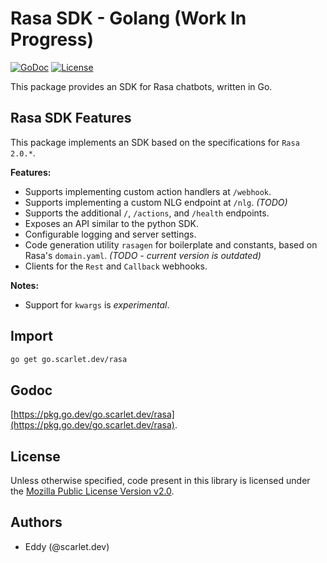 # Rasa SDK - Golang (Work In Progress)

[![GoDoc](https://img.shields.io/badge/go-documentation-blue.svg?style=for-the-badge)](https://pkg.go.dev/go.scarlet.dev/rasa)
[![License](https://img.shields.io/github/license/scarlet-ai/rasa-sdk-go?style=for-the-badge)](https://https://www.mozilla.org/en-US/MPL/2.0/)

This package provides an SDK for Rasa chatbots, written in Go.

## Rasa SDK Features

This package implements an SDK based on the specifications for `Rasa 2.0.*`.

**Features:**

* Supports implementing custom action handlers at `/webhook`.
* Supports implementing a custom NLG endpoint at `/nlg`. _(TODO)_
* Supports the additional `/`, `/actions`, and `/health` endpoints.
* Exposes an API similar to the python SDK.
* Configurable logging and server settings.
* Code generation utility `rasagen` for boilerplate and constants, based on
  Rasa's `domain.yaml`. _(TODO - current version is outdated)_
* Clients for the `Rest` and `Callback` webhooks.

**Notes:**

* Support for `kwargs` is _experimental_.

## Import

```bash
go get go.scarlet.dev/rasa
```

## Godoc

[https://pkg.go.dev/go.scarlet.dev/rasa](https://pkg.go.dev/go.scarlet.dev/rasa).

## License

Unless otherwise specified, code present in this library is licensed under the
[Mozilla Public License Version v2.0](https://www.mozilla.org/en-US/MPL/2.0/ "MPL v2.0").

## Authors

* Eddy (@scarlet.dev)
